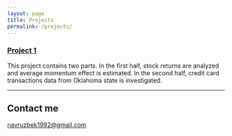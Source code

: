 ```yaml
---
layout: page
title: Projects
permalink: /projects/
---
```


### [Project 1](https://navruzbek1992.github.io/data_challenge/projects/first_project.html) 

This project contains two parts. In the first half, stock returns are analyzed and average momentum effect is estimated. In the second half, credit card transactions data from Oklahoma state is investigated.

***

## Contact me

[navruzbek1992@gmail.com](mailto:navruzbek1992@gmail.com)
